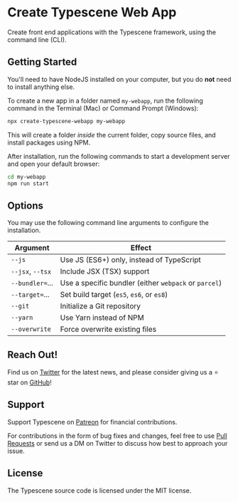# Create Typescene Web App

Create front end applications with the Typescene framework, using the command line (CLI).

## Getting Started

You'll need to have NodeJS installed on your computer, but you do **not** need to install anything else.

To create a new app in a folder named `my-webapp`, run the following command in the Terminal (Mac) or Command Prompt (Windows):

```bash
npx create-typescene-webapp my-webapp
```

This will create a folder _inside_ the current folder, copy source files, and install packages using NPM.

After installation, run the following commands to start a development server and open your default browser:

```bash
cd my-webapp
npm run start
```

## Options

You may use the following command line arguments to configure the installation.

| Argument         | Effect                                                |
| ---------------- | ----------------------------------------------------- |
| `--js`           | Use JS (ES6+) only, instead of TypeScript             |
| `--jsx`, `--tsx` | Include JSX (TSX) support                             |
| `--bundler=`...  | Use a specific bundler (either `webpack` or `parcel`) |
| `--target=`...   | Set build target (`es5`, `es6`, or `es8`)             |
| `--git`          | Initialize a Git repository                           |
| `--yarn`         | Use Yarn instead of NPM                               |
| `--overwrite`    | Force overwrite existing files                        |

## Reach Out!

Find us on [Twitter](https://twitter.com/typescene) for the latest news, and please consider giving us a ⭐️ star on [GitHub](https://github.com/typescene/typescene)!

## Support

Support Typescene on [Patreon](https://www.patreon.com/typescene) for financial contributions.

For contributions in the form of bug fixes and changes, feel free to use [Pull Requests](https://github.com/typescene/typescene/pulls) or send us a DM on Twitter to discuss how best to approach your issue.

## License

The Typescene source code is licensed under the MIT license.
